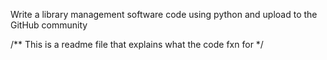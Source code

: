 Write a library management software code using python and upload to the GitHub community

/**
This is a readme file that explains what the code fxn for
*/
